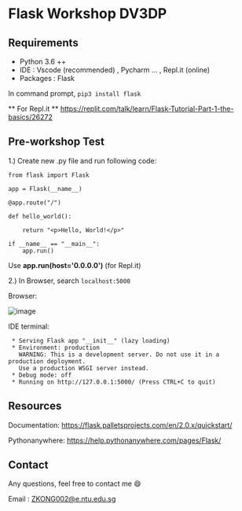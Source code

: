 # Flask Workshop DV3DP

## Requirements

* Python 3.6 ++ 
* IDE : Vscode (recommended) , Pycharm ... , Repl.it (online)
* Packages : Flask

In command prompt,
`pip3 install flask` 

** For Repl.it **
https://replit.com/talk/learn/Flask-Tutorial-Part-1-the-basics/26272

## Pre-workshop Test

1.) Create new .py file and run following code: 

    from flask import Flask

    app = Flask(__name__)

    @app.route("/")

    def hello_world():

        return "<p>Hello, World!</p>" 
    
    if __name__ == "__main__":
        app.run() 


Use __app.run(host='0.0.0.0')__ (for Repl.it)

2.) In Browser, search `localhost:5000`

Browser: 

![image](https://user-images.githubusercontent.com/66476775/146496508-8fb652d8-e35d-4f90-ad8c-e46d85d3739c.png)

IDE terminal:

     * Serving Flask app "__init__" (lazy loading)
     * Environment: production
       WARNING: This is a development server. Do not use it in a production deployment.
       Use a production WSGI server instead.
     * Debug mode: off
     * Running on http://127.0.0.1:5000/ (Press CTRL+C to quit)

## Resources
Documentation: https://flask.palletsprojects.com/en/2.0.x/quickstart/

Pythonanywhere: https://help.pythonanywhere.com/pages/Flask/

## Contact

Any questions, feel free to contact me 😄

Email : ZKONG002@e.ntu.edu.sg
